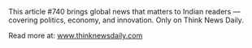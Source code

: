 This article #740 brings global news that matters to Indian readers — covering politics, economy, and innovation. Only on Think News Daily.

Read more at: www.thinknewsdaily.com